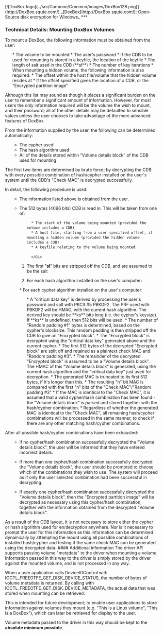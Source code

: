 

<meta content="text/html; charset=UTF-8" http-equiv="Content-Type">
<meta name="keywords" content="disk encryption, security, transparent, AES, OTFE, plausible deniability, virtual drive, Linux, MS Windows, portable, USB drive, partition">
<meta name="description" content="DoxBox: An Open-Source transparent encryption program for PCs. With this software, you can create one or more &quot;DoxBoxes&quot; on your PC - which appear as disks, anything written to these disks is automatically encrypted before being stored on your hard drive.">

<meta name="author" content="Sarah Dean">
<meta name="copyright" content="Copyright 2004, 2005, 2006, 2007, 2008 Sarah Dean">
<meta name="ROBOTS" content="ALL">

<TITLE>Technical Details: Mounting DoxBox Volumes</TITLE>

<link href="./styles_common.css" rel="stylesheet" type="text/css">


<link rel="shortcut icon" href="../src/Common/Common/images/DoxBox.ico" type="image/x-icon">

<SPAN CLASS="master_link">
[![DoxBox logo](../src/Common/Common/images/DoxBox128.png)](http://DoxBox.squte.com/)
</SPAN>
<SPAN CLASS="master_title">
_[DoxBox](http://DoxBox.squte.com/): Open-Source disk encryption for Windows_
</SPAN>
***

      
            

### Technical Details: Mounting DoxBox Volumes

To mount a DoxBox, the following information must be obtained from the user:

</p>

<OL>
 * The volume to be mounted
 * The user's password
 * If the CDB to be used for mounting is stored in a keyfile, the location of the keyfile
 * The length of salt used in the CDB (**sl**) 
 * The number of key iterations
 * When mounting a hidden volume, the following information is also required:
 * The offset within the host file/volume that the hidden volume resides at
 * If the offset specified gives the location of a CDB, or the "Encrypted partition image"
</OL>
Although this list may sound as though it places a significant burden
on the user to remember a significant amount of information. However,
for most users the only information required will be the volume the
wish to mount, and their password; all of the other details may be
defaulted to sensible values unless the user chooses to take advantage
of the more advanced features of DoxBox.

From the information supplied by the user, the following can be determined automatically:

<OL>

  *  The cypher used
  * The hash algorithm used
  * All of the details stored within "Volume details block" of the CDB used for mounting
</OL>
The first two items are determined by brute force; by decrypting the CDB with every possible combination of hash/cypher installed on the user's system until the CDB's "Check MAC" is decrypted successfully.

In detail, the following procedure is used:

<OL>

* The information listed above is obtained from the user.

  <OL>
  </OL>
* The 512 bytes (4096 bits) CDB is read in.
	This will be taken from one of: 
		<OL>
		
		* The start of the volume being mounted (provided the volume includes a CDB) 
		* A host file, starting from a user specified offset, if mounting a hidden volume (provided the hidden volume includes a CDB) 
		* A keyfile relating to the volume being mounted
		
		</OL>

* The first "**sl**" bits are stripped off the CDB, and are assumed to be the salt
* For each hash algorithm installed on the user's computer:
    

<OL>
* For each cypher algorithm installed on the user's computer:
<OL>
* A "critical data key" is derived by processing the user's password and salt with PKCS #5 PBKDF2. The PRF used with PBKDF2 will be HMAC, with the current hash algorithm. The derived key should be **ks** bits long (i.e. the cypher's keysize). If **ks** is undefined, then 512 bits will be used.
* The number of "Random padding #1" bytes is determined, based on the cypher's blocksize. This random padding is then stripped off the CDB to give an "Encrypted block".
* The "Encrypted block" is decrypted using the "critical data key" generated above and the current cypher.
* The first 512 bytes of the decrypted "Encrypted block" are split off and retained as a plaintext check MAC and "Random padding #3".
* The remainder of the decrypted "Encrypted block" is assumed to be a "Volume details block". The HMAC of this "Volume details block" is generated, using the current hash algorithm and the "critical data key" just used for decryption.
* The generated MAC is truncated to its first 512 bytes, if it's longer than this.
* The resulting "n" bit MAC is compared with the first "n" bits of the "Check MAC"/"Random padding #3"
* If the MAC is identical to the "Check MAC", it is assumed that a valid cypher/hash combination has been found - the "Volume details block" is parsed and stored together with the hash/cypher combination. 
* Regardless of whether the generated MAC is identical to the "Check MAC", all remaining hash/cypher combinations will be processed in the same manner, to check if there are any other matching hash/cypher combinations.

        

</OL>

</OL>

</OL>

After all possible hash/cypher combinations have been exhausted:
<UL>

* If no cypher/hash combination successfully decrypted the "Volume details block", the user will be informed that they have entered incorrect details.

* If more than one cypher/hash combination successfully decrypted the "Volume details block", the user should be prompted to choose which of the combinations they wish to use. The system will proceed as if only the user selected combination had been successful in decrypting.

* If exactly one cypher/hash combination successfully decrypted the "Volume details block", then the "Encrypted partition image" will be decrypted as necessary using this cypher/hash combination, together with the information obtained from the decrypted "Volume details block".

</UL>
As a result of the CDB layout, it is not necessary to store either the cypher or hash algorithm used for en/decryption anywhere. Nor is it necessary to prompt the user for this information as this information can be determined dynamically by attempting the mount using all possible combinations of installed hash/cypher and testing if the same check MAC can be generated using the decrypted data.

<A NAME="level_4_heading_1">
#### Additional information
</A>
The driver API supports passing volume "metadata" to the driver when
mounting a volume. Information passed in this way to the driver is
simply stored by the driver against the mounted volume, and is not
processed in any way.

When a user application calls DeviceIOControl with
IOCTL_FREEOTFE_GET_DISK_DEVICE_STATUS, the number of bytes of volume
metadata is returned. By calling with IOCTL_FREEOTFE_GET_DISK_DEVICE_METADATA, the actual data that was
stored when mounting can be retrieved.

This is intended for future development; to enable user applications to
store information against volumes they mount (e.g. "This is a Linux
volume", "This is a DoxBox"), which can later be retrieved for
display to the user.

Volume metadata passed to the driver in this way should be kept to the **absolute minimum possible**.



